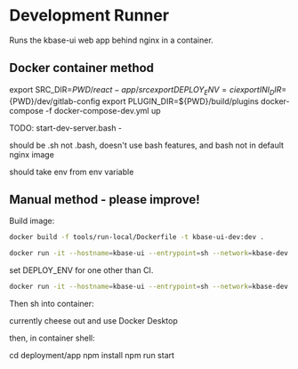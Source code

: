 # Development Runner

Runs the kbase-ui web app behind nginx in a container.

## Docker container method

export SRC_DIR=${PWD}/react-app/src
export DEPLOY_ENV=ci
export INI_DIR=${PWD}/dev/gitlab-config
export PLUGIN_DIR=${PWD}/build/plugins
docker-compose -f docker-compose-dev.yml up

TODO:
start-dev-server.bash -

should be .sh not .bash, doesn't use bash features, and bash not in default nginx image

should take env from env variable

## Manual method - please improve!

Build image:

```bash
docker build -f tools/run-local/Dockerfile -t kbase-ui-dev:dev .    
```

```bash
docker run -it --hostname=kbase-ui --entrypoint=sh --network=kbase-dev -p 3000:3000 -e CHOKIDAR_USEPOLLING=true  -v `pwd`/react-app/src:/kb/deployment/app/src -v `pwd`/build/dist/modules/plugins:/kb/deployment/app/modules/plugins  kbase-ui-dev:dev
```

set DEPLOY_ENV for one other than CI.

```bash
docker run -it --hostname=kbase-ui --entrypoint=sh --network=kbase-dev -p 3000:3000 -e CHOKIDAR_USEPOLLING=true -e DEPLOY_ENV=narrative-dev -v `pwd`/react-app/src:/kb/deployment/app/src -v `pwd`/build/dist/modules/plugins:/kb/deployment/app/modules/plugins  kbase-ui-dev:dev
```

Then sh into container:

currently cheese out and use Docker Desktop

then, in container shell:

cd deployment/app
npm install
npm run start

